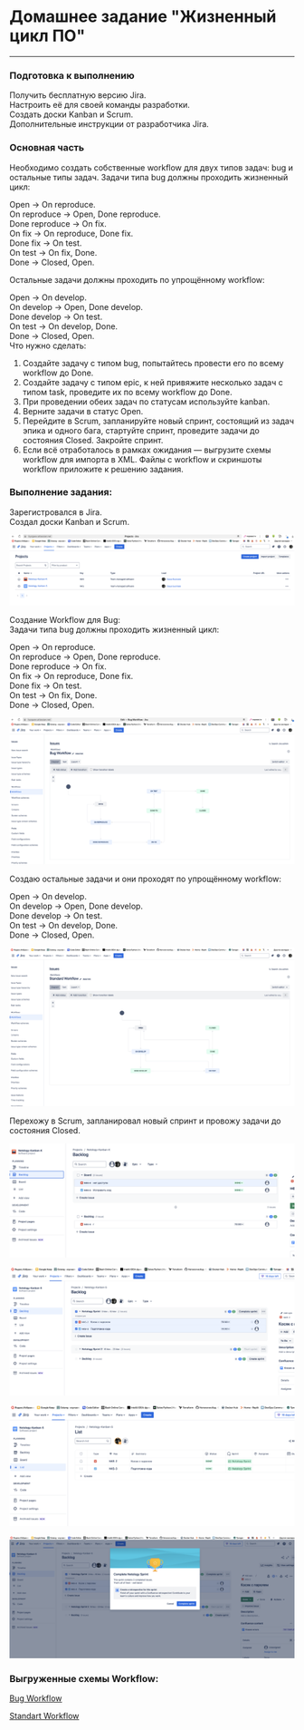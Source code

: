 # Домашнее задание "Жизненный цикл ПО"   

---

### Подготовка к выполнению

Получить бесплатную версию Jira.  
Настроить её для своей команды разработки.  
Создать доски Kanban и Scrum.  
Дополнительные инструкции от разработчика Jira.  

### Основная часть

Необходимо создать собственные workflow для двух типов задач: bug и остальные типы задач. Задачи типа bug должны проходить жизненный цикл:  
  
Open -> On reproduce.  
On reproduce -> Open, Done reproduce.  
Done reproduce -> On fix.  
On fix -> On reproduce, Done fix.  
Done fix -> On test.  
On test -> On fix, Done.  
Done -> Closed, Open.  
  
Остальные задачи должны проходить по упрощённому workflow:  
  
Open -> On develop.  
On develop -> Open, Done develop.  
Done develop -> On test.  
On test -> On develop, Done.  
Done -> Closed, Open.  
Что нужно сделать:  

1) Создайте задачу с типом bug, попытайтесь провести его по всему workflow до Done.  
2) Создайте задачу с типом epic, к ней привяжите несколько задач с типом task, проведите их по всему workflow до Done.  
3) При проведении обеих задач по статусам используйте kanban.  
4) Верните задачи в статус Open.  
5) Перейдите в Scrum, запланируйте новый спринт, состоящий из задач эпика и одного бага, стартуйте спринт, проведите задачи до состояния Closed. Закройте спринт.  
6) Если всё отработалось в рамках ожидания — выгрузите схемы workflow для импорта в XML. Файлы с workflow и скриншоты workflow приложите к решению задания.  

### Выполнение задания:

Зарегистровался в Jira.  
Создал доски Kanban и Scrum.  

 ![image.jpg](https://github.com/Byzgaev-I/Software-lifecycle/blob/main/1.png)

Создание Workflow для Bug:  
Задачи типа bug должны проходить жизненный цикл:  
  
Open -> On reproduce.    
On reproduce -> Open, Done reproduce.    
Done reproduce -> On fix.  
On fix -> On reproduce, Done fix.  
Done fix -> On test.  
On test -> On fix, Done.  
Done -> Closed, Open.  

![image.jpg](https://github.com/Byzgaev-I/Software-lifecycle/blob/main/2.png)


Создаю остальные задачи и они проходят по упрощённому workflow:  
  
Open -> On develop.  
On develop -> Open, Done develop.  
Done develop -> On test.  
On test -> On develop, Done.  
Done -> Closed, Open.  

![image.jpg](https://github.com/Byzgaev-I/Software-lifecycle/blob/main/3.png)


Перехожу в Scrum, запланировал новый спринт и провожу задачи до состояния Closed. 

![image.jpg](https://github.com/Byzgaev-I/Software-lifecycle/blob/main/4.png)

![image.jpg](https://github.com/Byzgaev-I/Software-lifecycle/blob/main/5.png)

![image.jpg](https://github.com/Byzgaev-I/Software-lifecycle/blob/main/5.5.png)

![image.jpg](https://github.com/Byzgaev-I/Software-lifecycle/blob/main/6.png) 


### Выгруженные схемы Workflow:

[Bug Workflow](https://github.com/Byzgaev-I/Software-lifecycle/blob/main/Bug%20Workflow.xml) 

[Standart Workflow](https://github.com/Byzgaev-I/Software-lifecycle/blob/main/Standard%20Workflow.xml)



























